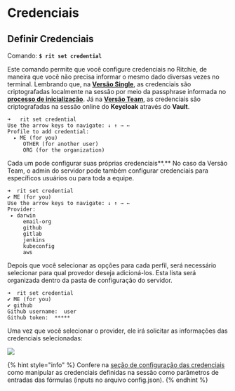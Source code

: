 # Credenciais

## **Definir Credenciais** 

Comando: **`$ rit set credential`**

Este comando permite que você configure credenciais no Ritchie, de maneira que você não precisa informar o mesmo dado diversas vezes no terminal. Lembrando que, na [**Versão Single**](https://docs.ritchiecli.io/v/doc-portuguese/primeiros-passos/escolhendo-versao#versao-single), as credenciais são criptografadas localmente na sessão por meio da passphrase informada no[ **processo de inicialização**](https://docs.ritchiecli.io/v/doc-portuguese/primeiros-passos/inicializacao#versao-single). Já na [**Versão Team**](https://docs.ritchiecli.io/v/doc-portuguese/primeiros-passos/escolhendo-versao#versao-team), as credenciais são criptografadas na sessão online do **Keycloak** através do **Vault**.

```text
➜   rit set credential
Use the arrow keys to navigate: ↓ ↑ → ←
Profile to add credential:
  ▸ ME (for you)
     OTHER (for another user)
     ORG (for the organization)
```

Cada um pode configurar suas próprias credenciais**.** No caso da Versão Team, o admin do servidor pode também configurar credenciais para específicos usuários ou para toda a equipe.

```text
➜  rit set credential
✔ ME (for you)
Use the arrow keys to navigate: ↓ ↑ → ←
Provider:
 ▸ darwin
     email-org
     github
     gitlab
     jenkins
     kubeconfig
     aws
```

Depois que você selecionar as opções para cada perfil, será necessário selecionar para qual provedor deseja adicioná-los. Esta lista será organizada dentro da pasta de configuração do servidor.

```text
➜  rit set credential
✔ ME (for you)
✔ github
Github username:  user
Github token:  *****
```

 Uma vez que você selecionar o provider, ele irá solicitar as informações das credenciais selecionadas:

![](https://lh4.googleusercontent.com/_U93uVcs1Tu9TIUy59wuVfDCKgHbqO-lt5pPPSmlmDqwaFG1oew-nG_ntixSNFVRvmknMNca0X2G5WhYAowGS84V3Bf1OCZmurcCnK-Xkn9HZkf67ZWe6Jy6Wi2f9BNL6ggdO4sI)

{% hint style="info" %}
Confere na [seção de configuração das credenciais](https://docs.ritchiecli.io/v/doc-portuguese/referencia/servidor#configuracoes-de-credenciais) como manipular as credenciais definidas na sessão como parâmetros de entradas das fórmulas \(inputs no arquivo config.json\).
{% endhint %}

